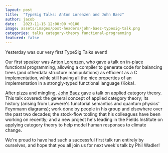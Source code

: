 ```yaml
---
layout: post
title:  "TypeSig Talks: Anton Lorenzen and John Baez"
author: jacob
date:   2023-11-15 12:00:00 +0100
image: assets/images/post-headers/john-baez-typesig-talk.png
categories: talks category-theory functional-programming
featured: false
---
```

Yesterday was our very first TypeSig Talks event!

Our first speaker was [Anton Lorenzen][anton], who gave a talk on in-place functional programming, allowing a compiler to generate code for balancing trees (and otherdata structure manipulations) as efficient as a C implementation, wihle still having all the nice properties of an implementation in a strongly-typed functional language (Koka).

After pizza and mingling, [John Baez][baez] gave a talk on applied category theory. This talk covered: the general concept of applied category theory; its history (arising from Lawvere's functorial semantics and quantum physics' Feynmann diagrams); work done by people in his group and elsewhere over the past two decades; the stock-flow tooling that his colleagues have been working on recently; and a new project he's leading in the Fields Institute on applying category theory to help model human responses to climate change.

We're proud to have had such a successful first talk run entirely by ourselves, and hope that you all join us for next week's talk by Phil Wadler!

[anton]: https://antonlorenzen.de/
[baez]: https://math.ucr.edu/home/baez/
